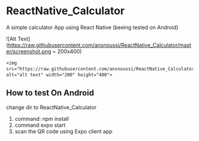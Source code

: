 # ReactNative_Calculator
A simple calculator App using React  Native (beeing tested on Android)

![Alt Text](https://raw.githubusercontent.com/ansnoussi/ReactNative_Calculator/master/screenshot.png = 200x400)


    <img src="https://raw.githubusercontent.com/ansnoussi/ReactNative_Calculator/master/screenshot.png" alt="alt text" width="200" height="400">

## How to test On Android
change dir to ReactNative_Calculator

1. command: npm install  
2. command expo start
3. scan the QR code using Expo client app

